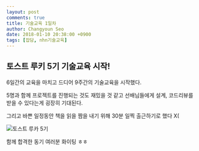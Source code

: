 ```yaml
---
layout: post
comments: true
title: 기술교육 1일차
author: Changyoun Seo
date: 2018-01-10 20:38:00 +0900
tags: [잡담, nhn기술교육]
---
```


## 토스트 루키 5기 기술교육 시작!

6일간의 교육을 마치고 드디어 9주간의 기술교육을 시작했다.

5명과 함께 프로젝트를 진행되는 것도 재밌을 것 같고
선배님들에게 설계, 코드리뷰를 받을 수 있다는게 굉장히 기대된다.

그리고 바쁜 일정동안 책을 읽을 짬을 내기 위해 30분 일찍 출근하기로 했다 X(


![토스트 루카 5기]({{site.baseurl}}/assets/img/170110_001.jpg)


함께 합격한 동기 여러분 화이팅 ㅎㅎ